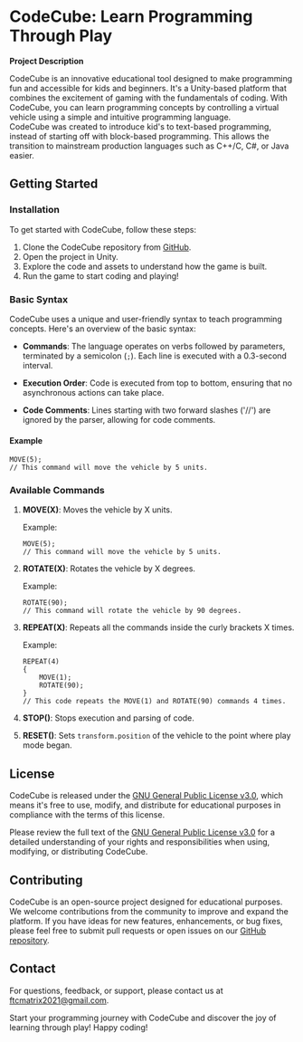 # CodeCube: Learn Programming Through Play

**Project Description**

CodeCube is an innovative educational tool designed to make programming fun and accessible for kids and beginners. It's a Unity-based platform that combines the excitement of gaming with the fundamentals of coding. With CodeCube, you can learn programming concepts by controlling a virtual vehicle using a simple and intuitive programming language. <br> 
CodeCube was created to introduce kid's to text-based programming, instead of starting off with block-based programming. This allows the transition to mainstream production languages such as C++/C, C#, or Java easier.


## Getting Started

### Installation

To get started with CodeCube, follow these steps:

1. Clone the CodeCube repository from [GitHub](https://github.com/MrStudentGuy/CodeCube).
2. Open the project in Unity.
3. Explore the code and assets to understand how the game is built.
4. Run the game to start coding and playing!

### Basic Syntax

CodeCube uses a unique and user-friendly syntax to teach programming concepts. Here's an overview of the basic syntax:

- **Commands**: The language operates on verbs followed by parameters, terminated by a semicolon (`;`). Each line is executed with a 0.3-second interval.

- **Execution Order**: Code is executed from top to bottom, ensuring that no asynchronous actions can take place.

- **Code Comments**: Lines starting with two forward slashes ('//') are ignored by the parser, allowing for code comments.

#### Example

```code
MOVE(5);
// This command will move the vehicle by 5 units.
```

### Available Commands

1. **MOVE(X)**: Moves the vehicle by X units.

   Example:
   ```code
   MOVE(5);
   // This command will move the vehicle by 5 units.
   ```

2. **ROTATE(X)**: Rotates the vehicle by X degrees.

   Example:
   ```code
   ROTATE(90);
   // This command will rotate the vehicle by 90 degrees.
   ```

3. **REPEAT(X)**: Repeats all the commands inside the curly brackets X times.

   Example:
   ```code
   REPEAT(4)
   {
       MOVE(1);
       ROTATE(90);
   }
   // This code repeats the MOVE(1) and ROTATE(90) commands 4 times.
   ```

4. **STOP()**: Stops execution and parsing of code.

5. **RESET()**: Sets `transform.position` of the vehicle to the point where play mode began.

## License

CodeCube is released under the [GNU General Public License v3.0](https://www.gnu.org/licenses/gpl-3.0.en.html), which means it's free to use, modify, and distribute for educational purposes in compliance with the terms of this license.

Please review the full text of the [GNU General Public License v3.0](https://www.gnu.org/licenses/gpl-3.0.en.html) for a detailed understanding of your rights and responsibilities when using, modifying, or distributing CodeCube.

## Contributing

CodeCube is an open-source project designed for educational purposes. We welcome contributions from the community to improve and expand the platform. If you have ideas for new features, enhancements, or bug fixes, please feel free to submit pull requests or open issues on our [GitHub repository](https://github.com/MrStudentGuy/CodeCube).

## Contact

For questions, feedback, or support, please contact us at [ftcmatrix2021@gmail.com](mailto:ftcmatrix2021@gmail.com).

Start your programming journey with CodeCube and discover the joy of learning through play! Happy coding!

